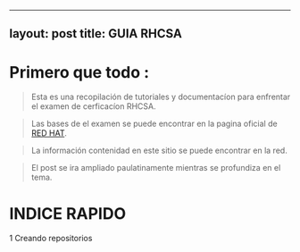 
---
layout: post
title: GUIA RHCSA 
---


# Primero que todo :

> Esta es una recopilación de tutoriales y documentacíon para enfrentar el examen de cerficacíon RHCSA. 

> Las bases de el examen se puede encontrar en la pagina oficial de [RED HAT](https://www.redhat.com/en/services/training/ex200-red-hat-certified-system-administrator-rhcsa-exam).

> La información contenidad en este sitio se puede encontrar en la red.

> El post se ira ampliado paulatinamente mientras se profundiza en el tema.


# INDICE RAPIDO

1 Creando repositorios


